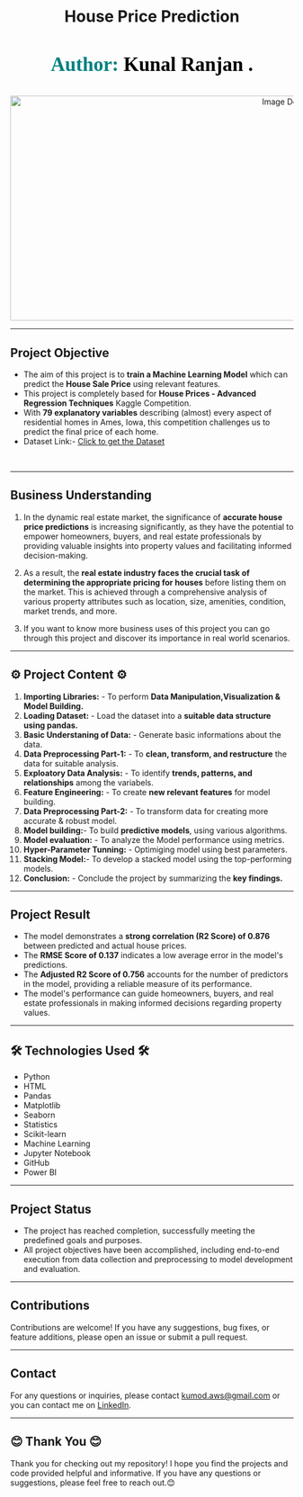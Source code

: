 <div align="center">
  
#  House Price Prediction     
</div>

<h3 align="center" style="font-size: 35px; color: #800080; font-family: Georgia;">
    <span style="color: #008080;"> Author:</span> 
    <span style="color: black;">Kunal Ranjan .</span>
</h3>
<p align="center">
  <img src="https://media.licdn.com/dms/image/C5612AQF-4JihSLXkjw/article-cover_image-shrink_600_2000/0/1639905437564?e=2147483647&v=beta&t=dpD207ru5kxp4ZZecfHuXLr9AdenVCeu7TqP27ZLnG0" alt="Image Description" width="1000" height="400">
</p>



---  
<h2> Project Objective  </h2>

* The aim of this project is to <b>train a Machine Learning Model</b> which can predict the <b>House Sale Price</b> using relevant features.<br>
* This project is completely based for <b>House Prices - Advanced Regression Techniques</b> Kaggle Competition.<br>
* With <b>79 explanatory variables</b> describing (almost) every aspect of residential homes in Ames, Iowa, this competition challenges us to predict the final price of each home.<br>
* Dataset Link:- <a href="https://www.kaggle.com/competitions/house-prices-advanced-regression-techniques/data">Click to get the Dataset</a>
<br>


----
<h2> Business Understanding </h2>

1. In the dynamic real estate market, the significance of <b>accurate house price predictions</b> is increasing significantly, as they have the potential to empower homeowners, buyers, and real estate professionals by providing valuable insights into property values and facilitating informed decision-making.
    
2. As a result, the <b>real estate industry faces the crucial task of determining the appropriate pricing for houses</b> before listing them on the market. This is achieved through a comprehensive analysis of various property attributes such as location, size, amenities, condition, market trends, and more.

3. If you want to know more business uses of this project you can go through this project and discover its importance in real world scenarios.



----
<h2>⚙️ Project Content ⚙️ </h2>

1. <b> Importing Libraries:</b> - To perform <b>Data Manipulation,Visualization & Model Building.</b><br>    
2. <b> Loading Dataset:</b> - Load the dataset into a <b>suitable data structure using pandas.</b><br>
3. <b> Basic Understaning of Data:</b> - Generate basic informations about the data.<br>
4. <b> Data Preprocessing Part-1:</b> - To <b>clean, transform, and restructure</b> the data for suitable analysis.<br>
5. <b> Exploatory Data Analysis:</b> -  To  identify <b>trends, patterns, and relationships</b> among the variabels.<br>
6. <b> Feature Engineering:</b> -  To create <b>new relevant features</b> for model building.<br>
7. <b> Data Preprocessing Part-2:</b> - To transform data for creating more accurate & robust model.<br>
8. <b> Model building:</b>- To build <b>predictive models</b>, using various algorithms.<br>
9. <b> Model evaluation:</b> - To analyze the Model performance using metrics.<br>
10. <b> Hyper-Parameter Tunning:</b> - Optimiging model using best parameters.
11. <b> Stacking Model:</b>- To develop a stacked model using the top-performing models.<br>
12. <b> Conclusion:</b> - Conclude the project by summarizing the <b>key findings.</b><br>

----
<h2> Project Result  </h2>

* The model demonstrates a <b>strong correlation (R2 Score) of 0.876</b> between predicted and actual house prices.
* The <b>RMSE Score of 0.137</b> indicates a low average error in the model's predictions.
* The <b>Adjusted R2 Score of 0.756</b> accounts for the number of predictors in the model, providing a reliable measure of its performance.
* The model's performance can guide homeowners, buyers, and real estate professionals in making informed decisions regarding property values.


----

<h2>🛠 Technologies Used 🛠  </h2>
<ul>
  <li> Python</li>
  <li> HTML</li>
  <li> Pandas</li>
  <li> Matplotlib</li>
  <li> Seaborn</li>
  <li> Statistics</li>
  <li> Scikit-learn</li>
  <li> Machine Learning</li>
  <li> Jupyter Notebook</li>
  <li> GitHub</li>
  <li> Power BI</li>
</ul>


----

<h2> Project Status  </h2>

* The project has reached completion, successfully meeting the predefined goals and purposes.
* All project objectives have been accomplished, including end-to-end execution from data collection and preprocessing to model development and evaluation.

----


##  Contributions 

Contributions are welcome! If you have any suggestions, bug fixes, or feature additions, please open an issue or submit a pull request.

---

##  Contact 

For any questions or inquiries, please contact [kumod.aws@gmail.com](mailto:Rajveershikhawat07@gmail.com) or you can contact me on [LinkedIn](https://www.linkedin.com/in/kumod-sharma/).

---

<h2>😊 Thank You 😊 </h2>

<p>Thank you for checking out my repository! I hope you find the projects and code provided helpful and informative. If you have any questions or suggestions, please feel free to reach out.😊</p>
